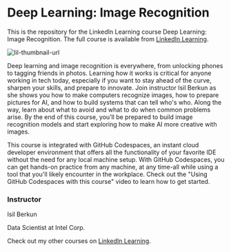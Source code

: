 # Deep Learning: Image Recognition
This is the repository for the LinkedIn Learning course Deep Learning: Image Recognition. The full course is available from [LinkedIn Learning][lil-course-url].

![lil-thumbnail-url]

<p>Deep learning and image recognition is everywhere, from unlocking phones to tagging friends in photos. Learning how it works is critical for anyone working in tech today, especially if you want to stay ahead of the curve, sharpen your skills, and prepare to innovate. Join instructor Isil Berkun as she shows you how to make computers recognize images, how to prepare pictures for AI, and how to build systems that can tell who's who. Along the way, learn about what to avoid and what to do when common problems arise. By the end of this course, you’ll be prepared to build image recognition models and start exploring how to make AI more creative with images.</p><p>This course is integrated with GitHub Codespaces, an instant cloud developer environment that offers all the functionality of your favorite IDE without the need for any local machine setup. With GitHub Codespaces, you can get hands-on practice from any machine, at any time-all while using a tool that you'll likely encounter in the workplace. Check out the "Using GitHub Codespaces with this course" video to learn how to get started.</p>

### Instructor

Isil Berkun

Data Scientist at Intel Corp.

                            

Check out my other courses on [LinkedIn Learning](https://www.linkedin.com/learning/instructors/isil-berkun?u=104).


[0]: # (Replace these placeholder URLs with actual course URLs)

[lil-course-url]: https://www.linkedin.com/learning/deep-learning-image-recognition-24393297
[lil-thumbnail-url]: https://media.licdn.com/dms/image/D560DAQErvgXHAHB2aw/learning-public-crop_675_1200/0/1722882667104?e=2147483647&v=beta&t=46SYMdymv3HS55v-mSZ1WZfCsVCpObVFITwOEsM7AVM
